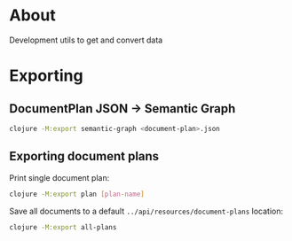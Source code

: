 # About

Development utils to get and convert data

# Exporting

## DocumentPlan JSON -> Semantic Graph

```bash
clojure -M:export semantic-graph <document-plan>.json
```

## Exporting document plans

Print single document plan:
```bash
clojure -M:export plan [plan-name]
```

Save all documents to a default `../api/resources/document-plans` location:
```bash
clojure -M:export all-plans
```
